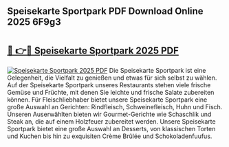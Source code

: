 ## Speisekarte Sportpark PDF Download Online 2025 6F9g3

# <h2><a href="http://gc66a8e.nevu.top/?p=Speisekarte+Sportpark">🔗 👉🔴 Speisekarte Sportpark 2025 PDF</a></h2>

[![Speisekarte Sportpark 2025 PDF](https://i.imgur.com/dBaPXMq.png)](http://gc66a8e.nevu.top/?p=Speisekarte+Sportpark)
Die Speisekarte Sportpark ist eine Gelegenheit, die Vielfalt zu genießen und etwas für sich selbst zu wählen. Auf der Speisekarte Sportpark unseres Restaurants stehen viele frische Gemüse und Früchte, mit denen Sie leichte und frische Salate zubereiten können. Für Fleischliebhaber bietet unsere Speisekarte Sportpark eine große Auswahl an Gerichten: Rindfleisch, Schweinefleisch, Huhn und Fisch. Unseren Auserwählten bieten wir Gourmet-Gerichte wie Schaschlik und Steak an, die auf einem Holzfeuer zubereitet werden. Unsere Speisekarte Sportpark bietet eine große Auswahl an Desserts, von klassischen Torten und Kuchen bis hin zu exquisiten Crème Brûlée und Schokoladenfuufus.
